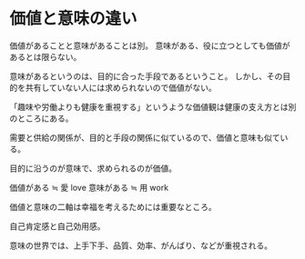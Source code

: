 # 価値と意味の違い

価値があることと意味があることは別。
意味がある、役に立つとしても価値があるとは限らない。

意味があるというのは、目的に合った手段であるということ。
しかし、その目的を共有していない人には求められないので価値がない。

「趣味や労働よりも健康を重視する」というような価値観は健康の支え方とは別のところにある。

需要と供給の関係が、目的と手段の関係に似ているので、価値と意味も似ている。

目的に沿うのが意味で、求められるのが価値。

価値がある ≒ 愛 love
意味がある ≒ 用 work

価値と意味の二軸は幸福を考えるためには重要なところ。

自己肯定感と自己効用感。

意味の世界では、上手下手、品質、効率、がんばり、などが重視される。

